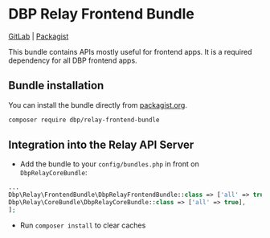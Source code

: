 # DBP Relay Frontend Bundle

[GitLab](https://gitlab.tugraz.at/dbp/relay/dbp-relay-frontend-bundle) | [Packagist](https://packagist.org/packages/dbp/relay-frontend-bundle)

This bundle contains APIs mostly useful for frontend apps. It is a required dependency
for all DBP frontend apps.

## Bundle installation

You can install the bundle directly from [packagist.org](https://packagist.org/packages/dbp/relay-frontend-bundle).

```bash
composer require dbp/relay-frontend-bundle
```

## Integration into the Relay API Server

* Add the bundle to your `config/bundles.php` in front on `DbpRelayCoreBundle`:

```php
...
Dbp\Relay\FrontendBundle\DbpRelayFrontendBundle::class => ['all' => true],
Dbp\Relay\CoreBundle\DbpRelayCoreBundle::class => ['all' => true],
];
```

* Run `composer install` to clear caches
